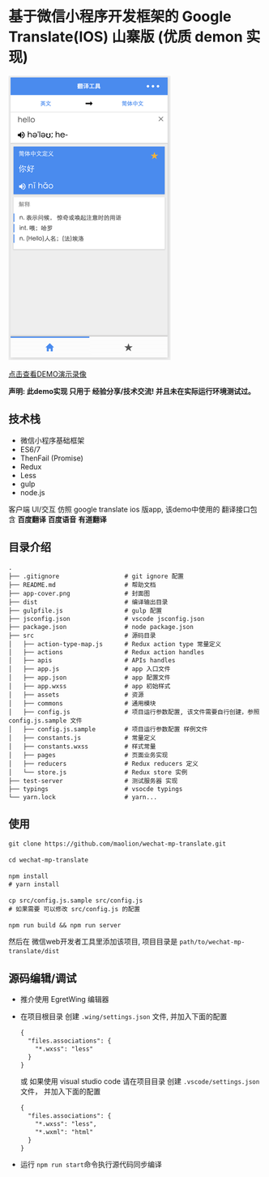# 基于微信小程序开发框架的 Google Translate(IOS) 山寨版 (优质 demon 实现)

![cover](./app-cover.png)

[点击查看DEMO演示录像](http://7xi3xn.com1.z0.glb.clouddn.com/wechat-mp-translate.mp4)

**声明: 此demo实现 只用于 经验分享/技术交流! 并且未在实际运行环境测试过。**

## 技术栈

- 微信小程序基础框架
- ES6/7
- ThenFail (Promise)
- Redux
- Less
- gulp
- node.js

客户端 UI/交互 仿照 google translate ios 版app, 该demo中使用的 翻译接口包含
**百度翻译** **百度语音** **有道翻译**

## 目录介绍

```
.
├── .gitignore                  # git ignore 配置
├── README.md                   # 帮助文档
├── app-cover.png               # 封面图
├── dist                        # 编译输出目录
├── gulpfile.js                 # gulp 配置
├── jsconfig.json               # vscode jsconfig.json
├── package.json                # node package.json
├── src                         # 源码目录
│   ├── action-type-map.js      # Redux action type 常量定义
│   ├── actions                 # Redux action handles
│   ├── apis                    # APIs handles
│   ├── app.js                  # app 入口文件
│   ├── app.json                # app 配置文件
│   ├── app.wxss                # app 初始样式
│   ├── assets                  # 资源
│   ├── commons                 # 通用模块
│   ├── config.js               # 项目运行参数配置, 该文件需要自行创建，参照 config.js.sample 文件
│   ├── config.js.sample        # 项目运行参数配置 样例文件
│   ├── constants.js            # 常量定义
│   ├── constants.wxss          # 样式常量
│   ├── pages                   # 页面业务实现
│   ├── reducers                # Redux reducers 定义
│   └── store.js                # Redux store 实例
├── test-server                 # 测试服务器 实现
├── typings                     # vsocde typings
└── yarn.lock                   # yarn...
```

## 使用

```
git clone https://github.com/maolion/wechat-mp-translate.git

cd wechat-mp-translate

npm install
# yarn install

cp src/config.js.sample src/config.js
# 如果需要 可以修改 src/config.js 的配置

npm run build && npm run server
```

然后在 微信web开发者工具里添加该项目, 项目目录是 ```path/to/wechat-mp-translate/dist```

## 源码编辑/调试

- 推介使用 EgretWing 编辑器
- 在项目根目录 创建 ```.wing/settings.json``` 文件, 并加入下面的配置

  ```
  {
    "files.associations": {
      "*.wxss": "less"
    }
  }
  ```

  或 如果使用 visual studio code 请在项目目录 创建 ```.vscode/settings.json``` 文件，
  并加入下面的配置

  ```
  {
    "files.associations": {
      "*.wxss": "less",
      "*.wxml": "html"
    }
  }
  ```

- 运行 ```npm run start```命令执行源代码同步编译
